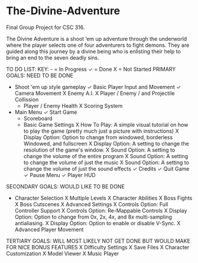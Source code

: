 # The-Divine-Adventure
Final Group Project for CSC 316.

The Divine Adventure is a shoot ’em up adventure through the underworld where
the player selects one of four adventurers to fight demons. They are guided along this
journey by a divine being who is enlisting their help to bring an end to the seven deadly
sins.

TO DO LIST:
	KEY:
	- = In Progress
	✓ = Done
	X = Not Started
PRIMARY GOALS: NEED TO BE DONE
- Shoot 'em up style gameplay
	✓ Basic Player Input and Movement
	✓ Camera Movement
	X Enemy A.I.
	X Player / Enemy / and Projectile Collission
	- Player / Enemy Health
X Scoring System
- Main Menu
	✓ Start Game
	- Scoreboard
	- Basic Game Settings
		X How To Play: A simple visual tutorial on how to play the game (pretty much just a picture with instructions)
		X Display Option: Option to change from windowed, borderless Windowed, and fullscreen
		X Display Option: A setting to change the resolution of the game's window.
		X Sound Option: A setting to change the volume of the entire program
		X Sound Option: A setting to change the volume of just the music
		X Sound Option: A setting to change the volume of just the sound effects
	✓ Credits
	✓ Quit Game
✓ Pause Menu
✓ Player HUD

SECONDARY GOALS: WOULD LIKE TO BE DONE
- Character Selection
X Multiple Levels
X Character Abilities
X Boss Fights
X Boss Cutscenes
X Advanced Settings
	X Controls Option: Full Controller Support
	X Controls Option: Re-Mappable Controls
	X Display Option: Option to change from 0x, 2x, 4x, and 8x multi-sampling antialiasing.
	X Display Option: Option to enable or disable V-Sync.
X Advanced Player Movement

TERTIARY GOALS: WILL MOST LIKELY NOT GET DONE BUT WOULD MAKE FOR NICE BONUS FEATURES
X Difficulty Settings
X Save Files
X Character Customization
X Model Viewer
X Music Player